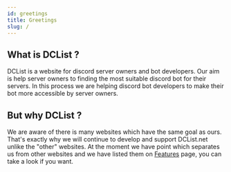 ```yaml
---
id: greetings
title: Greetings
slug: /
---
```


## What is DCList ?

DCList is a website for discord server owners and bot developers. Our aim is help server owners to finding the most suitable discord bot for their servers. In this process we are helping discord bot developers to make their bot more accessible by server owners.

## But why DCList ?

We are aware of there is many websites which have the same goal as ours. That's exactly why we will continue to develop and support DCList.net unlike the "other" websites. At the moment we have point which separates us from other websites and we have listed them on [Features](/features) page, you can take a look if you want.
